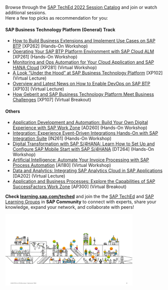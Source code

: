 Browse through the <a href="https://go3.events.sap.com/sapteched/hybrid/2022/reg/flow/sap/saptech2022/sapteched2022catalog/page/catalog/session/1661198449175001XUYx" target="_blank">SAP TechEd 2022 Session Catalog</a> and join or watch additional sessions. <br>Here a few top picks as recommendation for you:

#### SAP Business Technology Platform (General) Track

* [How to Build Business Extensions and Implement Use Cases on SAP BTP](https://go3.events.sap.com/sapteched/hybrid/2022/reg/flow/sap/saptech2022/sapteched2022catalog/page/catalog/session/1661198449212001XSCD) [XP262] (Hands-On Workshop)
* [Operating Your SAP BTP Platform Environment with SAP Cloud ALM](https://go3.events.sap.com/sapteched/hybrid/2022/reg/flow/sap/saptech2022/sapteched2022catalog/page/catalog/session/1661198449141001Xfk0) [XP261] (Hands-On Workshop)
* [Monitoring and Ops Automation for Your Cloud Application and SAP HANA Cloud](https://go3.events.sap.com/sapteched/hybrid/2022/reg/flow/sap/saptech2022/sapteched2022catalog/page/catalog/session/1661198040049001EiEt) [XP281] (Virtual Workshop)
* [A Look “Under the Hood” at SAP Business Technology Platform](https://go3.events.sap.com/sapteched/hybrid/2022/reg/flow/sap/saptech2022/sapteched2022catalog/page/catalog/session/1661198040124001EQRV) [XP102] (Virtual Lecture)
* [Overview and Latest News on How to Enable DevOps on SAP BTP](https://go3.events.sap.com/sapteched/hybrid/2022/reg/flow/sap/saptech2022/sapteched2022catalog/page/catalog/session/1661198039861001ELW9) [XP103] (Virtual Lecture)
* [How Geberit and SAP Business Technology Platform Meet Business Challenges](https://go3.events.sap.com/sapteched/hybrid/2022/reg/flow/sap/saptech2022/sapteched2022catalog/page/catalog/session/1661198040158001ECqG) [XP107] (Virtual Breakout)

#### Others

* [Application Development and Automation: Build Your Own Digital Experience with SAP Work Zone](https://go3.events.sap.com/sapteched/hybrid/2022/reg/flow/sap/saptech2022/sapteched2022catalog/page/catalog/session/1660857713150001zR6p) [AD260] (Hands-On Workshop)
* [Integration: Experience Event-Driven Integrations Hands-On with SAP Integration Suite](https://go3.events.sap.com/sapteched/hybrid/2022/reg/flow/sap/saptech2022/sapteched2022catalog/page/catalog/session/1661198448254001XqgH) [IN261] (Hands-On Workshop)
* [Digital Transformation with SAP S/4HANA: Learn How to Set Up and Configure SAP Mobile Start with SAP S/4HANA](https://go3.events.sap.com/sapteched/hybrid/2022/reg/flow/sap/saptech2022/sapteched2022catalog/page/catalog/session/1661198449027001XXNj) [DT264] (Hands-On Workshop)
* [Artificial Intelligence: Automate Your Invoice Processing with SAP Process Automation](https://go3.events.sap.com/sapteched/hybrid/2022/reg/flow/sap/saptech2022/sapteched2022catalog/page/catalog/session/1661198041428001ExKO) [AI180] (Virtual Workshop)
* [Data and Analytics: Integrating SAP Analytics Cloud in SAP Applications](https://go3.events.sap.com/sapteched/hybrid/2022/reg/flow/sap/saptech2022/sapteched2022catalog/page/catalog/session/1661198041328001EO7q) [DA202] (Virtual Lecture)
* [Application and Business Processes: Explore the Capabilities of SAP SuccessFactors Work Zone](https://go3.events.sap.com/sapteched/hybrid/2022/reg/flow/sap/saptech2022/sapteched2022catalog/page/catalog/session/1661198037242001E6ZH) [AP300] (Virtual Breakout)

**Check [learning.sap.com/teched](https://learning.sap.com/teched)** and join the the [SAP TechEd](https://groups.community.sap.com/t5/sap-teched/gh-p/SAP-TechEd-Group) and [SAP Learning Groups](https://groups.community.sap.com/t5/sap-learning-groups/ct-p/SAP-Learning) in **SAP Community** to connect with experts, share your knowledge, expand your network, and collaborate with peers!

<img src="/exercises/images/TechEd_picture.png" width="80%">
